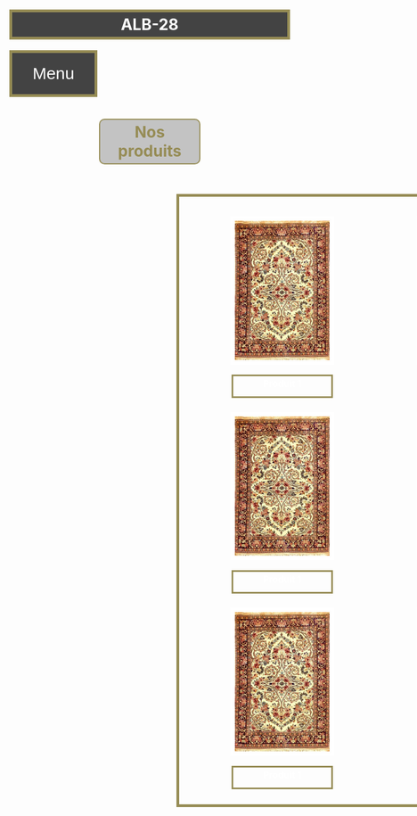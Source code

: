 <!DOCTYPE html>
<html>      
<head>
    <style>
.boutonmenuprincipal {
background-color: rgba(24, 24, 24, 0.808);
color: rgb(255, 255, 255);
border: solid 5px rgb(150, 140, 85);
cursor: pointer;
padding:20px;
margin-top:0px;
font-size: 30px;
}
.boutonmenuprincipal:hover {
background-color: rgba(24, 24, 24, 0.808);
}
.dropdown {
position: relative;
display: inline-block;
}
.dropdown-child {
display: none;
background-color: rgba(24, 24, 24, 0.808);
min-width: 50px;
}
.dropdown-child a {
color: white;
padding: 20px;
text-decoration: none;
display: block;
}
.dropdown:hover .dropdown-child {
display: block;
}
.bordure2{
border: solid 5px rgb(150, 140, 85);
background-color: #201d1d;
font-size: 40px;
padding: 5px;
margin-left: 25px;
}
.nom{ 
border: solid 5px rgb(150, 140, 85);
background-color: rgba(24, 24, 24, 0.808);
padding:5px;
position:unset;
}
.encadrer{
border: solid 2px rgb(150, 140, 85);
padding: 5px;
background-color: rgba(0, 0, 0, 0.233);
border-radius: 10px;
margin-left: auto;
margin-right: auto;
width:6em;
}
.produit{
  border: solid 5px rgb(150, 140, 85);
  display: inline-block;
  width: 1000px;
  height: 1050px;
  padding: 20px;
  margin-left: 300px;
  margin-right:300px;
}
.pnom{
  border: solid 3px rgb(150,140,85);
  width: 170px;
  height:30px;
  padding: 3px;
  margin: 5px;
  display:inline-flex;
  justify-content: center;
  margin-left: 74px;
  margin-right: 74px;
  margin-bottom: 10px;
  margin-top: 10px;
  }
.rectangle{
border: solid 5px rgb(150, 140, 85);
display:inline-block ;
justify-content: center;
margin-left: 200px;
margin-right: 200px;
padding: 0px;
width: auto;
}
.ligne{
border:solid 5px rgb(150,140,85);
display: inline;
justify-items: center;
width: auto;
height: auto;
padding:auto;
}
img.fd1,
img.fd2,
img.fd3 {
  border: solid 5px rgb(255, 255, 255);
  width: 170px;
  height:250px;
  padding: 3px;
  margin: 5px;
  display:inline-flex;
  justify-content: center;
  margin-left: 72px;
  margin-right: 72px;
  margin-bottom: 5px;
  margin-top: 15px;
}
</style>
    <h1 class=nom style="color:rgb(255, 255, 255);"  font-weight=bold  align = "center"> ALB-28  </h1>
    <div class="dropdown">
        <button class="boutonmenuprincipal">&nbsp;&nbsp;Menu&nbsp;&nbsp;</button>
        <div class="dropdown-child">
        <a href="modelesite.html">Nos poduits</a>
        <a href="test2.html">Se connecter</a>
        <a href="test1.html">S'inscrire</a>
        <a href="test1.htmls">Nous contacter</a>
        </div>
    </div>
    <meta charset="utf-8">
</head>
<body background="flo.jpg">
<h1 class="encadrer" style="color:rgb(150, 140, 85)"  font-weight=bold   align = "center">Nos produits</h1>
<br><br>
<div class="produit">
<img class="fd1" src="p1.jfif" id="p1">
<img class="fd2" src="p2.jfif" id="p2">
<img class="fd3" src="p3.jfif" id="p3">
<h3 style="color: rgb(255,255,255)" class="pnom">Produit 1</h3>
<h3 style="color: rgb(255,255,255)" class="pnom">Produit 2</h3>
<h3 style="color: rgb(255,255,255)" class="pnom">Produit 3</h3>

<img class="fd1" src="p1.jfif" id="p1">
<img class="fd2" src="p2.jfif" id="p2">
<img class="fd3" src="p3.jfif" id="p3">
<h3 style="color: rgb(255,255,255)" class="pnom">Produit 1</h3>
<h3 style="color: rgb(255,255,255)" class="pnom">Produit 2</h3>
<h3 style="color: rgb(255,255,255)" class="pnom">Produit 3</h3>

<img class="fd1" src="p1.jfif" id="p1">
<img class="fd2" src="p2.jfif" id="p2">
<img class="fd3" src="p3.jfif" id="p3">
<h3 style="color: rgb(255,255,255)" class="pnom">Produit 1</h3>
<h3 style="color: rgb(255,255,255)" class="pnom">Produit 2</h3>
<h3 style="color: rgb(255,255,255)" class="pnom">Produit 3</h3>
</div>
<br><br><br><br><br><br><br><br><br><br><br><br><br><br>
<br><br><br><br><br><br><br><br><br><br><br><br><br><br>
<br><br><br><br><br><br>

</body>
</html>



